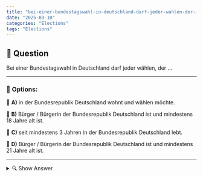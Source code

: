 ```yaml
---
title: "bei-einer-bundestagswahl-in-deutschland-darf-jeder-wahlen-der-…"
date: "2025-03-10"
categories: "Elections"
tags: "Elections"
---
```


## 📌 **Question**

Bei einer Bundestagswahl in Deutschland darf jeder wählen, der …



---

### 📝 **Options:**

🔘 **A)** in der Bundesrepublik Deutschland wohnt und wählen möchte.

🔘 **B)** Bürger / Bürgerin der Bundesrepublik Deutschland ist und mindestens 18 Jahre alt ist.

🔘 **C)** seit mindestens 3 Jahren in der Bundesrepublik Deutschland lebt.

🔘 **D)** Bürger / Bürgerin der Bundesrepublik Deutschland ist und mindestens 21 Jahre alt ist.

---

<details>
  <summary>🔍 Show Answer</summary>

  <p>
💡  <b>Correct Answer:</b>  b
  </p>
  <p>
    📖<b>Explanation:</b>
    In Deutschland dürfen bei Bundestagswahlen alle deutschen Staatsbürgerinnen und Staatsbürger wählen, die das 18. Lebensjahr vollendet haben. Voraussetzung ist die deutsche Staatsbürgerschaft und die Erreichen des Mindestalters von 18 Jahren. Es spielt keine Rolle, wie lange man in Deutschland lebt, solange man die Staatsbürgerschaft besitzt. Personen unter 18 Jahren oder Nicht-Staatsbürger haben kein Wahlrecht bei der Bundestagswahl. Dieses Wahlrecht stellt sicher, dass nur berechtigte Bürgerinnen und Bürger an der Wahl teilnehmen können.
  </p>
</details>
